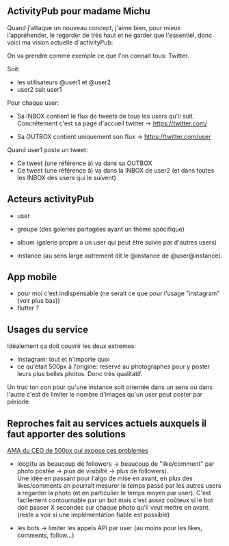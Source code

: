 ## ActivityPub pour madame Michu  
  
Quand j'attaque un nouveau concept, j'aime bien, pour mieux l'appréhender, le regarder de très haut et ne garder que l'essentiel, donc voici ma vision actuelle d'activityPub:     

On va prendre comme exemple ce que l'on connait tous: Twitter.  
  
Soit:  
  
- les utilisateurs @user1 et @user2  
- user2 suit user1  
  
  
Pour chaque user:  
  
- Sa INBOX contient le flux de tweets de tous les users qu'il suit. Concrétement c'est sa page d'accueil twitter -> https://twitter.com/    
  
- Sa OUTBOX contient uniquement son flux ->  https://twitter.com/user  
   
  
Quand user1 poste un tweet:  
  
- Ce tweet (une référence à) va dans sa OUTBOX  
- Ce tweet (une référence à) va dans la INBOX de user2 (et dans toutes les INBOX des users qui le suivent)  
  
  
## Acteurs activityPub  
  
- user  
- groupe (des galeries partagées ayant un thème spécifique)  
- album (galerie propre a un user qui peut être suivie par d'autres users)  
  
- instance (au sens large autrement dit le @instance de @user@instance). 
  
  
## App mobile  
- pour moi c'est indispensable (ne serait ce que pour l'usage "instagram" (voir plus bas))
- flutter ?  
  
## Usages du service  
Idéalement ça doit couvrir les deux extremes:  
  
- Instagram:  tout et n'importe quoi  
- ce qu'était 500px à l'origine: reservé au photographes pour y poster leurs plus belles photos. Donc très qualitatif.  

Un truc ton con pour qu'une instance soit orientée dans un sens ou dans l'autre c'est de limiter le nombre d'images qu'un user peut poster par période. 
  
  
## Reproches fait au services actuels auxquels il faut apporter des solutions  
  
[AMA du CEO de 500px qui expose ces problemes](https://www.reddit.com/r/photography/comments/66cbpa/hey_reddit_im_andy_yang_ceo_of_500px_ready_to/)  
  
- loop(tu as beaucoup de followers -> beaucoup de "like/comment" par photo postée -> plus de visibilté -> plus de followers).  
Une idée en passant pour l'algo de mise en avant, en plus des likes/comments on pourrait mesurer le temps passé par les autres users à regarder la photo (et en particulier le temps moyen par user). C'est facilement contournable par un bot mais c'est assez coûteux si le bot doit passer X secondes sur chaque photo qu'il veut mettre en avant. (reste a voir si une implémentation fiable est possible) 
   
- les bots -> limiter les appels API par user (au moins pour les likes, comments, follow...)